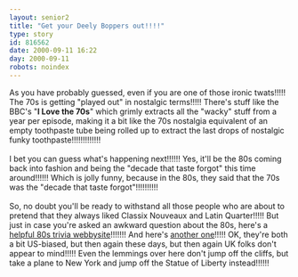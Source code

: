 ```yaml
---
layout: senior2
title: "Get your Deely Boppers out!!!!"
type: story
id: 816562
date: 2000-09-11 16:22
day: 2000-09-11
robots: noindex
---
```

As you have probably guessed, even if you are one of those ironic twats!!!!! The 70s is getting "played out" in nostalgic terms!!!!! There's stuff like the BBC's "<b>I Love the 70s</b>" which grimly extracts all the "wacky" stuff from a year per episode, making it a bit like the 70s nostalgia equivalent of an empty toothpaste tube being rolled up to extract the last drops of nostalgic funky toothpaste!!!!!!!!!!!!!<br/><br/>I bet you can guess what's happening next!!!!!! Yes, it'll be the 80s coming back into fashion and being the "decade that taste forgot" this time around!!!!!! Which is jolly funny, because in the 80s, they said that the 70s was the "decade that taste forgot"!!!!!!!!!!<br/><br/>So, no doubt you'll be ready to withstand all those people who are about to pretend that they always liked Classix Nouveaux and Latin Quarter!!!!! But just in case you're asked an awkward question about the 80s, here's a <a href="http://www.80s.com/">helpful 80s trivia webbysite</a>!!!!!!! And here's <a href="http://www.yesterdayland.com/">another one</a>!!!!! OK, they're both a bit US-biased, but then again these days, but then again UK folks don't appear to mind!!!!! Even the lemmings over here don't jump off the cliffs, but take a plane to New York and jump off the Statue of Liberty instead!!!!!!
